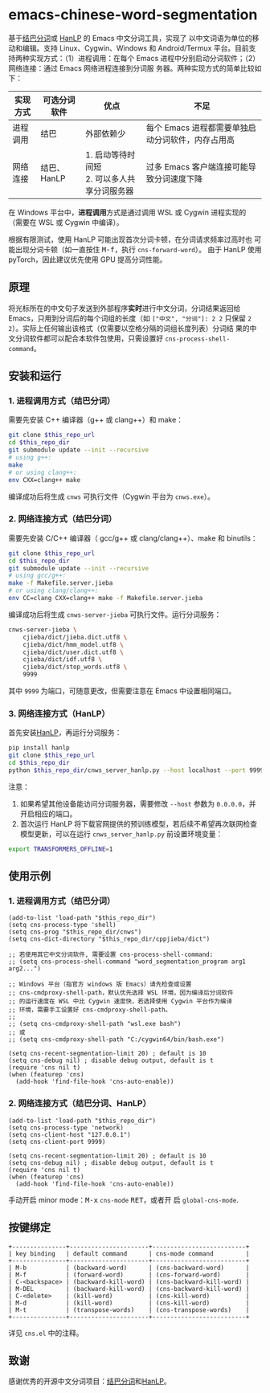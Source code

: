 
# emacs-chinese-word-segmentation

基于[结巴分词](https://github.com/yanyiwu/cppjieba)或
[HanLP](https://github.com/hankcs/HanLP) 的 Emacs 中文分词工具，实现了
以中文词语为单位的移动和编辑。支持 Linux、Cygwin、Windows 和
Android/Termux 平台。目前支持两种实现方式：（1）进程调用：在每个 Emacs
进程中分别启动分词软件；（2）网络连接：通过 Emacs 网络进程连接到分词服
务器。两种实现方式的简单比较如下：

| 实现方式 | 可选分词软件 | 优点                                           | 不足                                              |
|----------|--------------|------------------------------------------------|---------------------------------------------------|
| 进程调用 | 结巴         | 外部依赖少                                     | 每个 Emacs 进程都需要单独启动分词软件，内存占用高 |
| 网络连接 | 结巴、HanLP  | 1. 启动等待时间短<br>2. 可以多人共享分词服务器 | 过多 Emacs 客户端连接可能导致分词速度下降         |


在 Windows 平台中，**进程调用**方式是通过调用 WSL 或 Cygwin 进程实现的
（需要在 WSL 或 Cygwin 中编译）。

根据有限测试，使用 HanLP 可能出现首次分词卡顿，在分词请求频率过高时也
可能出现分词卡顿（如一直按住 <kbd>M-f</kbd>，执行 `cns-forward-word`）。
由于 HanLP 使用 pyTorch，因此建议优先使用 GPU 提高分词性能。

## 原理

将光标所在的中文句子发送到外部程序**实时**进行中文分词，分词结果返回给
Emacs，只用到分词后的每个词组的长度（如 `["中文", "分词"]: 2 2` 只保留
`2 2`）。实际上任何输出该格式（仅需要以空格分隔的词组长度列表）分词结
果的中文分词软件都可以配合本软件包使用，只需设置好
`cns-process-shell-command`。

## 安装和运行

### 1. 进程调用方式（结巴分词）

需要先安装 C++ 编译器（g++ 或 clang++）和 make：

```sh
git clone $this_repo_url
cd $this_repo_dir
git submodule update --init --recursive
# using g++:
make
# or using clang++:
env CXX=clang++ make
```

编译成功后将生成 `cnws` 可执行文件（Cygwin 平台为 `cnws.exe`）。

### 2. 网络连接方式（结巴分词）

需要先安装 C/C++ 编译器（ gcc/g++ 或 clang/clang++）、make 和 binutils：

```sh
git clone $this_repo_url
cd $this_repo_dir
git submodule update --init --recursive
# using gcc/g++:
make -f Makefile.server.jieba
# or using clang/clang++:
env CC=clang CXX=clang++ make -f Makefile.server.jieba
```

编译成功后将生成 `cnws-server-jieba` 可执行文件。运行分词服务：

```sh
cnws-server-jieba \
    cjieba/dict/jieba.dict.utf8 \
    cjieba/dict/hmm_model.utf8 \
    cjieba/dict/user.dict.utf8 \
    cjieba/dict/idf.utf8 \
    cjieba/dict/stop_words.utf8 \
    9999
```

其中 `9999` 为端口，可随意更改，但需要注意在 Emacs 中设置相同端口。

### 3. 网络连接方式（HanLP）

首先安装[HanLP](https://github.com/hankcs/HanLP)，再运行分词服务：

```sh
pip install hanlp
git clone $this_repo_url
cd $this_repo_dir
python $this_repo_dir/cnws_server_hanlp.py --host localhost --port 9999
```

注意：

1. 如果希望其他设备能访问分词服务器，需要修改 `--host` 参数为
   `0.0.0.0`，并开启相应的端口。
2. 首次运行 HanLP 将下载官网提供的预训练模型，若后续不希望再次联网检查
   模型更新，可以在运行 `cnws_server_hanlp.py` 前设置环境变量：

```sh
export TRANSFORMERS_OFFLINE=1
```

## 使用示例

### 1. 进程调用方式（结巴分词）

```elisp
(add-to-list 'load-path "$this_repo_dir")
(setq cns-process-type 'shell)
(setq cns-prog "$this_repo_dir/cnws")
(setq cns-dict-directory "$this_repo_dir/cppjieba/dict")

;; 若使用其它中文分词软件, 需要设置 cns-process-shell-command:
;; (setq cns-process-shell-command "word_segmentation_program arg1 arg2...")

;; Windows 平台（指官方 windows 版 Emacs）请先检查或设置
;; cns-cmdproxy-shell-path，默认优先选择 WSL 环境，因为编译后分词软件
;; 的运行速度在 WSL 中比 Cygwin 速度快，若选择使用 Cygwin 平台作为编译
;; 环境，需要手工设置好 cns-cmdproxy-shell-path。
;;
;; (setq cns-cmdproxy-shell-path "wsl.exe bash")
;; 或
;; (setq cns-cmdproxy-shell-path "C:/cygwin64/bin/bash.exe")

(setq cns-recent-segmentation-limit 20) ; default is 10
(setq cns-debug nil) ; disable debug output, default is t
(require 'cns nil t)
(when (featurep 'cns)
  (add-hook 'find-file-hook 'cns-auto-enable))
```

### 2. 网络连接方式（结巴分词、HanLP）

```elisp
(add-to-list 'load-path "$this_repo_dir")
(setq cns-process-type 'network)
(setq cns-client-host "127.0.0.1")
(setq cns-client-port 9999)

(setq cns-recent-segmentation-limit 20) ; default is 10
(setq cns-debug nil) ; disable debug output, default is t
(require 'cns nil t)
(when (featurep 'cns)
  (add-hook 'find-file-hook 'cns-auto-enable))
```


手动开启 minor mode：<kbd>M-x</kbd> `cns-mode` <kbd>RET</kbd>，或者开
启 `global-cns-mode`.

## 按键绑定

```
+---------------+----------------------+--------------------------+
| key binding   | default command      | cns-mode command         |
+---------------+----------------------+--------------------------+
| M-b           | (backward-word)      | (cns-backward-word)      |
| M-f           | (forward-word)       | (cns-forward-word)       |
| C-<backspace> | (backward-kill-word) | (cns-backward-kill-word) |
| M-DEL         | (backward-kill-word) | (cns-backward-kill-word) |
| C-<delete>    | (kill-word)          | (cns-kill-word)          |
| M-d           | (kill-word)          | (cns-kill-word)          |
| M-t           | (transpose-words)    | (cns-transpose-words)    |
+---------------+----------------------+--------------------------+
```

详见 `cns.el` 中的注释。

## 致谢

感谢优秀的开源中文分词项目：[结巴分词](https://github.com/yanyiwu/cppjieba)和[HanLP](https://github.com/hankcs/HanLP)。
